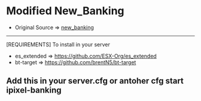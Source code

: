 # Modified New_Banking
            
- Original Source => [new_banking](https://github.com/jacobwi/new_banking)

---------------------------------------------------------------------------------------------------------------------------

[REQUIREMENTS] To install in your server

- es_extended => https://github.com/ESX-Org/es_extended
- bt-target => https://github.com/brentN5/bt-target

Add this in your server.cfg or antoher cfg
start ipixel-banking
---------------------------------------------------------------------------------------------------------------------------
